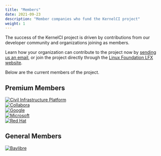 ```yaml
---
title: "Members"
date: 2021-09-23
description: "Member companies who fund the KernelCI project"
weight: 1
---
```


The success of the KernelCI project is driven by contributions from our
developer community and organizations joining as members.

Learn how your organization can contribute to the project now by [sending us an
email](mailto:kernelci-members@groups.io?subject=KernelCI%20membership%20information%20request),
or join the project directly through the [Linux Foundation LFX website](http://joinnow.platform.linuxfoundation.org/?project=kernelci).

Below are the current members of the project.

## Premium Members
<div class="container">
  <div class="row row-cols-3">
    <div class="col p-3"><a href="https://www.cip-project.org/" target="_blank"><img src="/image/cip-stacked-color.svg" alt="Civil Infrastructure Platform" title="Civil Infrastructure Platform" /></a></div>
    <div class="col p-3"><a href="https://www.collabora.com/" target="_blank"><img src="/image/collabora-stacked-color.svg" alt="Collabora" title="Collabora" /></a></div>
    <div class="col p-3"><a href="https://www.google.com/" target="_blank"><img src="/image/google-color.svg" alt="Google" title="Google" /></a></div>
    <div class="col p-3"><a href="https://www.microsoft.com/" target="_blank"><img src="/image/microsoft-color.svg" alt="Microsoft" title="Microsoft" /></a></div>
    <div class="col p-3"><a href="https://www.redhat.com/" target="_blank"><img src="/image/redhat-color.svg" alt="Red Hat" title="Red Hat" /></a></div>
  </div>
</div>

## General Members
<div class="container">
  <div class="row row-cols-4">
    <div class="col p-3"><a href="https://www.baylibre.com/" target="_blank"><img src="/image/baylibre-horizontal-color.svg" alt="Baylibre" title="Baylibre" /></a></div>
  </div>
</div>
